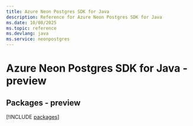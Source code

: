 ```yaml
---
title: Azure Neon Postgres SDK for Java
description: Reference for Azure Neon Postgres SDK for Java
ms.date: 10/08/2025
ms.topic: reference
ms.devlang: java
ms.service: neonpostgres
---
```

# Azure Neon Postgres SDK for Java - preview
## Packages - preview
[!INCLUDE [packages](neon-postgres-index.md)]